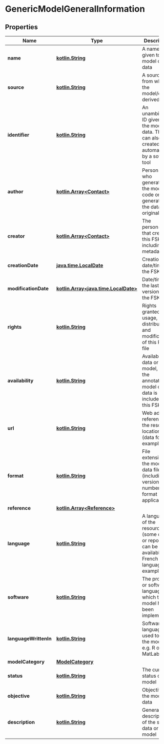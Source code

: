 # GenericModelGeneralInformation

## Properties
Name | Type | Description | Notes
------------ | ------------- | ------------- | -------------
**name** | [**kotlin.String**](.md) | A name given to the model or data | 
**source** | [**kotlin.String**](.md) | A source from which the model/data is derived |  [optional]
**identifier** | [**kotlin.String**](.md) | An unambiguous ID given to the model or data. This can also be created automatically by a software tool | 
**author** | [**kotlin.Array&lt;Contact&gt;**](Contact.md) | Person(s) who generated the model code or generated the data set originally |  [optional]
**creator** | [**kotlin.Array&lt;Contact&gt;**](Contact.md) | The person(s) that created this FSK file including all metadata |  [optional]
**creationDate** | [**java.time.LocalDate**](java.time.LocalDate.md) | Creation date/time of the FSK file | 
**modificationDate** | [**kotlin.Array&lt;java.time.LocalDate&gt;**](java.time.LocalDate.md) | Date/time of the last version of the FSK file |  [optional]
**rights** | [**kotlin.String**](.md) | Rights granted for usage, distribution and modification of this FSK file | 
**availability** | [**kotlin.String**](.md) | Availability of data or model, i.e. if the annotated model code / data is included in this FSK file |  [optional]
**url** | [**kotlin.String**](.md) | Web address referencing the resource location (data for example) |  [optional]
**format** | [**kotlin.String**](.md) | File extension of the model or data file (including version number of format if applicable) |  [optional]
**reference** | [**kotlin.Array&lt;Reference&gt;**](Reference.md) |  | 
**language** | [**kotlin.String**](.md) | A language of the resource (some data or reports can be available in French language for example) |  [optional]
**software** | [**kotlin.String**](.md) | The program or software language in which the model has been implemented |  [optional]
**languageWrittenIn** | [**kotlin.String**](.md) | Software language used to write the model, e.g. R or MatLab |  [optional]
**modelCategory** | [**ModelCategory**](ModelCategory.md) |  |  [optional]
**status** | [**kotlin.String**](.md) | The curation status of the model |  [optional]
**objective** | [**kotlin.String**](.md) | Objective of the model or data |  [optional]
**description** | [**kotlin.String**](.md) | General description of the study, data or model |  [optional]
